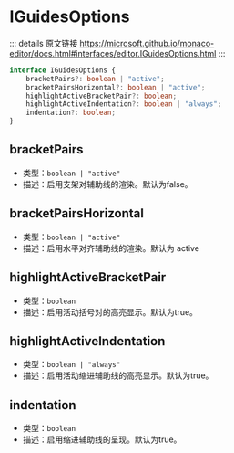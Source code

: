 # IGuidesOptions

<backTop />
        
::: details 原文链接
https://microsoft.github.io/monaco-editor/docs.html#interfaces/editor.IGuidesOptions.html
:::

```ts
interface IGuidesOptions {
    bracketPairs?: boolean | "active";
    bracketPairsHorizontal?: boolean | "active";
    highlightActiveBracketPair?: boolean;
    highlightActiveIndentation?: boolean | "always";
    indentation?: boolean;
}
```

## bracketPairs
- 类型：`boolean | "active"`
- 描述：启用支架对辅助线的渲染。默认为false。

## bracketPairsHorizontal
- 类型：`boolean | "active"`
- 描述：启用水平对齐辅助线的渲染。默认为 active

## highlightActiveBracketPair
- 类型：`boolean`
- 描述：启用活动括号对的高亮显示。默认为true。

## highlightActiveIndentation
- 类型：`boolean | "always"`
- 描述：启用活动缩进辅助线的高亮显示。默认为true。

## indentation
- 类型：`boolean`
- 描述：启用缩进辅助线的呈现。默认为true。

